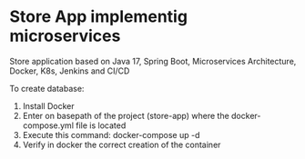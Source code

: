 # Store App implementig microservices
Store application based on Java 17,  Spring Boot, Microservices Architecture, Docker, K8s, Jenkins and CI/CD

To create database:

1. Install Docker
2. Enter on basepath of the project (store-app) where the docker-compose.yml file is located
3. Execute this command: docker-compose up -d
4. Verify in docker the correct creation of the container
